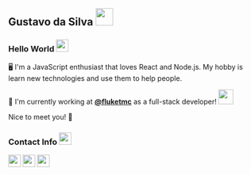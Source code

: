 Gustavo da Silva <img src="https://github.com/gstvds/gstvds/blobl/master/assets/mario.gif" width="35px">
--

### Hello World&nbsp;<img src="https://github.com/gstvds/gstvds/blobl/master/assets/earth.gif" width="25px">

<p>
🖥️ I'm a JavaScript enthusiast that loves React and Node.js. My hobby is learn new technologies and use them to help people.

💼️ I'm currently working at <a href="https://github.com/fluketmc"><b>@fluketmc</b></a> as a full-stack developer! <img src="https://github.com/gstvds/gstvds/blobl/master/assets/developer.gif" width="30px">

Nice to meet you! 👋
</p>

### Contact Info&nbsp;<img src="https://github.com/gstvds/gstvds/blobl/master/assets/contact.gif" width="25px">

<a href="mailto:gstvds@icloud.com"><img src="https://github.com/gstvds/gstvds/blobl/master/assets/gmail.svg" width="25px"></a>
<a href="https://www.linkedin.com/in/gstvds/"><img src="https://github.com/gstvds/gstvds/blobl/master/assets/linkedin.svg" width="25px"></a>
<a href="https://instagram.com/gstvds"><img src="https://github.com/gstvds/gstvds/blobl/master/assets/instagram.svg" width="25px"></a>

<!--
**gstvds/gstvds** is a ✨ _special_ ✨ repository because its `README.md` (this file) appears on your GitHub profile.

Here are some ideas to get you started:

- 🔭 I’m currently working on ...
- 🌱 I’m currently learning ...
- 👯 I’m looking to collaborate on ...
- 🤔 I’m looking for help with ...
- 💬 Ask me about ...
- 📫 How to reach me: ...
- 😄 Pronouns: ...
- ⚡ Fun fact: ...
-->
